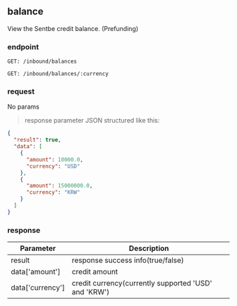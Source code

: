 ## balance

View the Sentbe credit balance. (Prefunding)

### endpoint
<code>GET: /inbound/balances</code>

<code>GET: /inbound/balances/:currency</code>

### request
No params

> response parameter JSON structured like this:

```json
{
  "result": true,
  "data": [
    {
      "amount": 10000.0,
      "currency": "USD"
    },
    {
      "amount": 15000000.0,
      "currency": "KRW"
    }
  ]
}
```

### response
Parameter | Description
--------- | -----------
result | response success info(true/false)
data['amount'] | credit amount
data['currency'] | credit currency(currently supported 'USD' and 'KRW')
